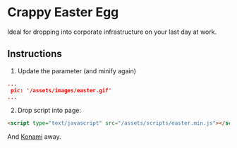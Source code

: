 # Crappy Easter Egg
Ideal for dropping into corporate infrastructure on your last day at work.

## Instructions

1. Update the parameter (and minify again)
```json
...
 pic: '/assets/images/easter.gif'
...
```
2. Drop script into page:
```html
<script type="text/javascript" src="/assets/scripts/easter.min.js"></script>
```

And [Konami](https://github.com/snaptortoise/konami-js) away.

